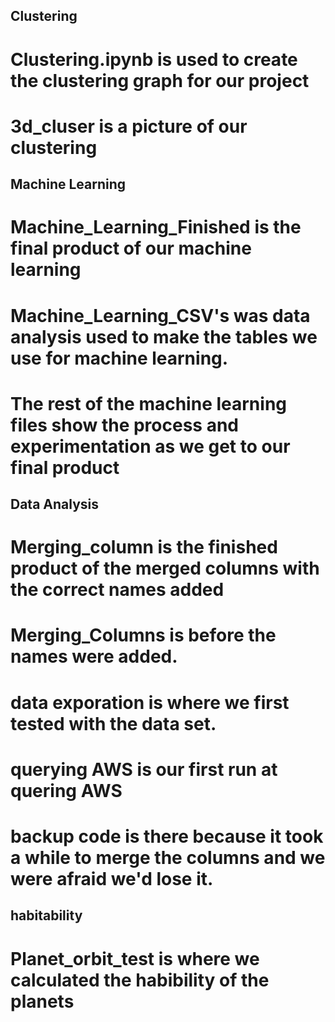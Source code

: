 ## Clustering 
# Clustering.ipynb is used to create the clustering graph for our project
# 3d_cluser is a picture of our clustering
## Machine Learning
# Machine_Learning_Finished is the final product of our machine learning
# Machine_Learning_CSV's was data analysis used to make the tables we use for machine learning. 
# The rest of the machine learning files show the process and experimentation as we get to our final product
## Data Analysis
# Merging_column is the finished product of the merged columns with the correct names added 
# Merging_Columns is before the names were added. 
# data exporation is where we first tested with the data set. 
# querying AWS is our first run at quering AWS
# backup code is there because it took a while to merge the columns and we were afraid we'd lose it. 
## habitability
# Planet_orbit_test is where we calculated the habibility of the planets
